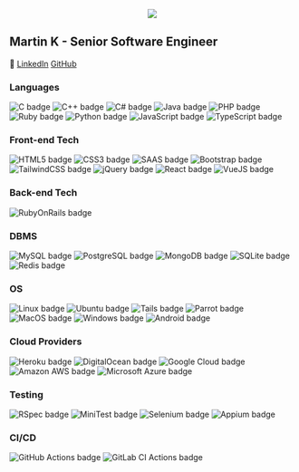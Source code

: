 <p align="center"><img src="https://timelinecovers.pro/facebook-cover/download/programmer-a-tool-for-converting-facebook-cover.jpg"/></p>


Martin K - Senior Software Engineer
-----------------------------------------------
 🔗  [LinkedIn](https://www.linkedin.com/in/martinkehayov/) [GitHub](https://github.com/martin-k-io-92/)

### Languages
<p>
  <img src="https://img.shields.io/badge/C-00599C?style=for-the-badge&logo=c&logoColor=white" alt="C badge"/>
  <img src="https://img.shields.io/badge/C%2B%2B-00599C?style=for-the-badge&logo=c%2B%2B&logoColor=white" alt="C++ badge"/>
  <img src="https://img.shields.io/badge/C%23-239120?style=for-the-badge&logo=c-sharp&logoColor=white" alt="C# badge"/>
  <img src="https://img.shields.io/badge/Java-ED8B00?style=for-the-badge&logo=openjdk&logoColor=white" alt="Java badge"/>
  <img src="https://img.shields.io/badge/PHP-777BB4?style=for-the-badge&logo=php&logoColor=white" alt="PHP badge"/>
  <img src="https://img.shields.io/badge/Ruby-CC342D?style=for-the-badge&logo=ruby&logoColor=white" alt="Ruby badge"/>
  <img src="https://img.shields.io/badge/Python-14354C?style=for-the-badge&logo=python&logoColor=white" alt="Python badge"/>
  <img src="https://img.shields.io/badge/JavaScript-F7DF1E?style=for-the-badge&logo=javascript&logoColor=black" alt="JavaScript badge"/>
  <img src="https://img.shields.io/badge/TypeScript-007ACC?style=for-the-badge&logo=typescript&logoColor=white" alt="TypeScript badge"/>
</p>


### Front-end Tech
<p>
  <img src="https://img.shields.io/badge/HTML5-E34F26?style=for-the-badge&logo=html5&logoColor=white" alt="HTML5 badge"/>
  <img src="https://img.shields.io/badge/CSS3-1572B6?style=for-the-badge&logo=css3&logoColor=white" alt="CSS3 badge"/>
  <img src="https://img.shields.io/badge/Sass-CC6699?style=for-the-badge&logo=sass&logoColor=white" alt="SAAS badge"/>
  <img src="https://img.shields.io/badge/Bootstrap-563D7C?style=for-the-badge&logo=bootstrap&logoColor=white" alt="Bootstrap badge"/>
  <img src="https://img.shields.io/badge/Tailwind_CSS-38B2AC?style=for-the-badge&logo=tailwind-css&logoColor=white" alt="TailwindCSS badge"/>
  <img src="https://img.shields.io/badge/jQuery-0769AD?style=for-the-badge&logo=jquery&logoColor=white" alt="jQuery badge"/>
  <img src="https://img.shields.io/badge/React-20232A?style=for-the-badge&logo=react&logoColor=61DAFB" alt="React badge"/>
  <img src="https://img.shields.io/badge/Vue.js-35495E?style=for-the-badge&logo=vue.js&logoColor=4FC08D" alt="VueJS badge"/>
</p>


### Back-end Tech
<p>
  <img src="https://img.shields.io/badge/Ruby_on_Rails-CC0000?style=for-the-badge&logo=ruby-on-rails&logoColor=white" alt="RubyOnRails badge"/>
</p>

### DBMS
<p>
  <img src="https://img.shields.io/badge/MySQL-005C84?style=for-the-badge&logo=mysql&logoColor=white" alt="MySQL badge"/>
  <img src="https://img.shields.io/badge/PostgreSQL-316192?style=for-the-badge&logo=postgresql&logoColor=white" alt="PostgreSQL badge"/>
  <img src="https://img.shields.io/badge/MongoDB-4EA94B?style=for-the-badge&logo=mongodb&logoColor=white" alt="MongoDB badge"/>
  <img src="https://img.shields.io/badge/SQLite-07405E?style=for-the-badge&logo=sqlite&logoColor=white" alt="SQLite badge"/>
  <img src="https://img.shields.io/badge/redis-%23DD0031.svg?&style=for-the-badge&logo=redis&logoColor=white" alt="Redis badge"/>
</p>

### OS
<p>
  <img src="https://img.shields.io/badge/Linux-FCC624?style=for-the-badge&logo=linux&logoColor=black" alt="Linux badge"/>
  <img src="https://img.shields.io/badge/Ubuntu-E95420?style=for-the-badge&logo=ubuntu&logoColor=white" alt="Ubuntu badge"/>  
  <img src="https://img.shields.io/badge/Tails%20-56347C?&style=for-the-badge&logo=tails&logoColor=white" alt="Tails badge"/>
  <img src="https://img.shields.io/badge/Parrot-56347C?&style=for-the-badge&logo=parrot&logoColor=white" alt="Parrot badge"/>
  <img src="https://img.shields.io/badge/mac%20os-000000?style=for-the-badge&logo=apple&logoColor=white" alt="MacOS badge"/>
  <img src="https://img.shields.io/badge/Windows-0078D6?style=for-the-badge&logo=windows&logoColor=white" alt="Windows badge"/>
  <img src="https://img.shields.io/badge/Android-3DDC84?style=for-the-badge&logo=android&logoColor=white" alt="Android badge"/>
</p>


### Cloud Providers
<p>
  <img src="https://img.shields.io/badge/Heroku-430098?style=for-the-badge&logo=heroku&logoColor=white" alt="Heroku badge"/>
  <img src="https://img.shields.io/badge/Digital_Ocean-0080FF?style=for-the-badge&logo=DigitalOcean&logoColor=white" alt="DigitalOcean badge"/>
  <img src="https://img.shields.io/badge/Google_Cloud-4285F4?style=for-the-badge&logo=google-cloud&logoColor=white" alt="Google Cloud badge"/>
  <img src="https://img.shields.io/badge/Amazon_AWS-232F3E?style=for-the-badge&logo=amazon-aws&logoColor=white" alt="Amazon AWS badge"/>
  <img src="https://img.shields.io/badge/Microsoft_Azure-0089D6?style=for-the-badge&logo=microsoft-azure&logoColor=white" alt="Microsoft Azure badge"/>
</p>

### Testing
<p>
  <img src="https://img.shields.io/badge/Rspec-FCC624?style=for-the-badge&logo=rspec&logoColor=black" alt="RSpec badge"/>
  <img src="https://img.shields.io/badge/MiniTest-FCC624?style=for-the-badge&logo=minitest&logoColor=black" alt="MiniTest badge"/>
  <img src="https://img.shields.io/badge/Selenium-FCC624?style=for-the-badge&logo=selenium&logoColor=black" alt="Selenium badge"/>
  <img src="https://img.shields.io/badge/Appium-FCC624?style=for-the-badge&logo=appium&logoColor=black" alt="Appium badge"/>
</p>

### CI/CD
<p>
  <img src="https://img.shields.io/badge/GitHub_Actions-2088FF?style=for-the-badge&logo=github-actions&logoColor=white" alt="GitHub Actions badge"/>
  <img src="https://img.shields.io/badge/GitLab_CI-2088FF?style=for-the-badge&logo=gitlab-ci&logoColor=white" alt="GitLab CI Actions badge"/>
</p>
